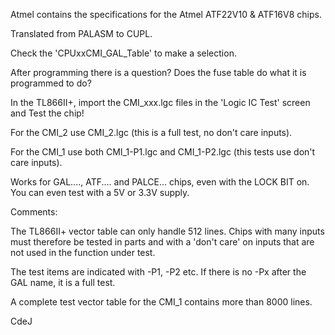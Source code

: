 Atmel contains the specifications for the Atmel ATF22V10 & ATF16V8 chips.

Translated from PALASM to CUPL. 

Check the 'CPUxxCMI_GAL_Table' to make a selection.

After programming there is a question?
Does the fuse table do what it is programmed to do?

In the TL866II+, import the CMI_xxx.lgc files in the 'Logic IC Test' screen and Test the chip!

For the CMI_2 use CMI_2.lgc (this is a full test, no don't care inputs).

For the CMI_1 use both CMI_1-P1.lgc and CMI_1-P2.lgc (this tests use don't care inputs).

Works for GAL...., ATF.... and PALCE... chips, even with the LOCK BIT on.
You can even test with a 5V or 3.3V supply.





Comments:

   The TL866II+ vector table can only handle 512 lines.
   Chips with many inputs must therefore be tested in parts
   and with a 'don't care' on inputs that are not used in the function under test.

   The test items are indicated with -P1, -P2 etc.
   If there is no -Px after the GAL name, it is a full test.

   A complete test vector table for the CMI_1 contains more than 8000 lines.




CdeJ


